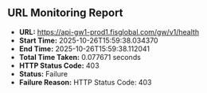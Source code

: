 ## URL Monitoring Report

- **URL:** https://api-gw1-prod1.fisglobal.com/gw/v1/health
- **Start Time:** 2025-10-26T15:59:38.034370
- **End Time:** 2025-10-26T15:59:38.112041
- **Total Time Taken:** 0.077671 seconds
- **HTTP Status Code:** 403
- **Status:** Failure
- **Failure Reason:** HTTP Status Code: 403
